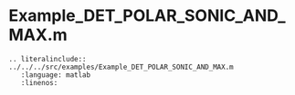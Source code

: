 # Example_DET_POLAR_SONIC_AND_MAX.m

```{eval-rst}
.. literalinclude:: ../../../src/examples/Example_DET_POLAR_SONIC_AND_MAX.m
   :language: matlab
   :linenos:
```
